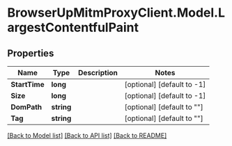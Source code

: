 # BrowserUpMitmProxyClient.Model.LargestContentfulPaint

## Properties

Name | Type | Description | Notes
------------ | ------------- | ------------- | -------------
**StartTime** | **long** |  | [optional] [default to -1]
**Size** | **long** |  | [optional] [default to -1]
**DomPath** | **string** |  | [optional] [default to ""]
**Tag** | **string** |  | [optional] [default to ""]

[[Back to Model list]](../README.md#documentation-for-models) [[Back to API list]](../README.md#documentation-for-api-endpoints) [[Back to README]](../README.md)

